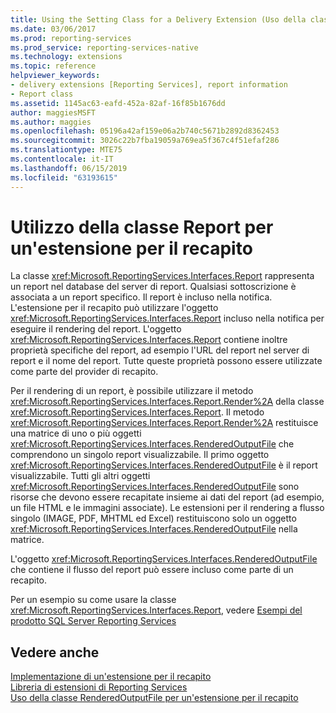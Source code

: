 ```yaml
---
title: Using the Setting Class for a Delivery Extension (Uso della classe Setting per un'estensione per il recapito) | Microsoft Docs
ms.date: 03/06/2017
ms.prod: reporting-services
ms.prod_service: reporting-services-native
ms.technology: extensions
ms.topic: reference
helpviewer_keywords:
- delivery extensions [Reporting Services], report information
- Report class
ms.assetid: 1145ac63-eafd-452a-82af-16f85b1676dd
author: maggiesMSFT
ms.author: maggies
ms.openlocfilehash: 05196a42af159e06a2b740c5671b2892d8362453
ms.sourcegitcommit: 3026c22b7fba19059a769ea5f367c4f51efaf286
ms.translationtype: MTE75
ms.contentlocale: it-IT
ms.lasthandoff: 06/15/2019
ms.locfileid: "63193615"
---
```

# <a name="using-the-report-class-for-a-delivery-extension"></a>Utilizzo della classe Report per un'estensione per il recapito
  La classe <xref:Microsoft.ReportingServices.Interfaces.Report> rappresenta un report nel database del server di report. Qualsiasi sottoscrizione è associata a un report specifico. Il report è incluso nella notifica. L'estensione per il recapito può utilizzare l'oggetto <xref:Microsoft.ReportingServices.Interfaces.Report> incluso nella notifica per eseguire il rendering del report. L'oggetto <xref:Microsoft.ReportingServices.Interfaces.Report> contiene inoltre proprietà specifiche del report, ad esempio l'URL del report nel server di report e il nome del report. Tutte queste proprietà possono essere utilizzate come parte del provider di recapito.  
  
 Per il rendering di un report, è possibile utilizzare il metodo <xref:Microsoft.ReportingServices.Interfaces.Report.Render%2A> della classe <xref:Microsoft.ReportingServices.Interfaces.Report>. Il metodo <xref:Microsoft.ReportingServices.Interfaces.Report.Render%2A> restituisce una matrice di uno o più oggetti <xref:Microsoft.ReportingServices.Interfaces.RenderedOutputFile> che comprendono un singolo report visualizzabile. Il primo oggetto <xref:Microsoft.ReportingServices.Interfaces.RenderedOutputFile> è il report visualizzabile. Tutti gli altri oggetti <xref:Microsoft.ReportingServices.Interfaces.RenderedOutputFile> sono risorse che devono essere recapitate insieme ai dati del report (ad esempio, un file HTML e le immagini associate). Le estensioni per il rendering a flusso singolo (IMAGE, PDF, MHTML ed Excel) restituiscono solo un oggetto <xref:Microsoft.ReportingServices.Interfaces.RenderedOutputFile> nella matrice.  
  
 L'oggetto <xref:Microsoft.ReportingServices.Interfaces.RenderedOutputFile> che contiene il flusso del report può essere incluso come parte di un recapito.  
  
 Per un esempio su come usare la classe <xref:Microsoft.ReportingServices.Interfaces.Report>, vedere [Esempi del prodotto SQL Server Reporting Services](https://go.microsoft.com/fwlink/?LinkId=177889)  
  
## <a name="see-also"></a>Vedere anche  
 [Implementazione di un'estensione per il recapito](../../../reporting-services/extensions/delivery-extension/implementing-a-delivery-extension.md)   
 [Libreria di estensioni di Reporting Services](../../../reporting-services/extensions/reporting-services-extension-library.md)   
 [Uso della classe RenderedOutputFile per un'estensione per il recapito](../../../reporting-services/extensions/delivery-extension/using-the-renderedoutputfile-class-for-a-delivery-extension.md)  
  
  
